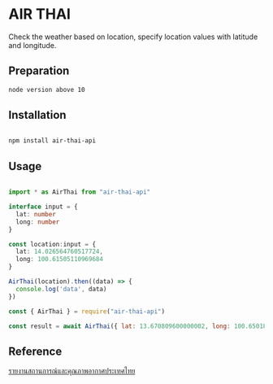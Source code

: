# AIR THAI

Check the weather based on location, specify location values with latitude and longitude.

## Preparation
```bash
node version above 10
```

## Installation
```bash

npm install air-thai-api
```
## Usage
```typescript

import * as AirThai from "air-thai-api"

interface input = {
  lat: number
  long: number
}

const location:input = {
  lat: 14.026564760517724,
  long: 100.61505110969684
}

AirThai(location).then((data) => {
  console.log('data', data)
})

```

```javascript
const { AirThai } = require("air-thai-api")

const result = await AirThai({ lat: 13.670809600000002, long: 100.6501888 })

```
## Reference
[รายงานสถานการณ์และคุณภาพอากาศประเทศไทย](http://air4thai.pcd.go.th/webV2/)
